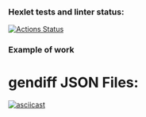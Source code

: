 ### Hexlet tests and linter status:
[![Actions Status](https://github.com/SaXaReD/frontend-project-46/actions/workflows/hexlet-check.yml/badge.svg)](https://github.com/SaXaReD/frontend-project-46/actions)

### Example of work
# gendiff JSON Files:
[![asciicast](https://asciinema.org/a/zas3DfWun5qUkei29OHk9PnaO.svg)](https://asciinema.org/a/zas3DfWun5qUkei29OHk9PnaO)